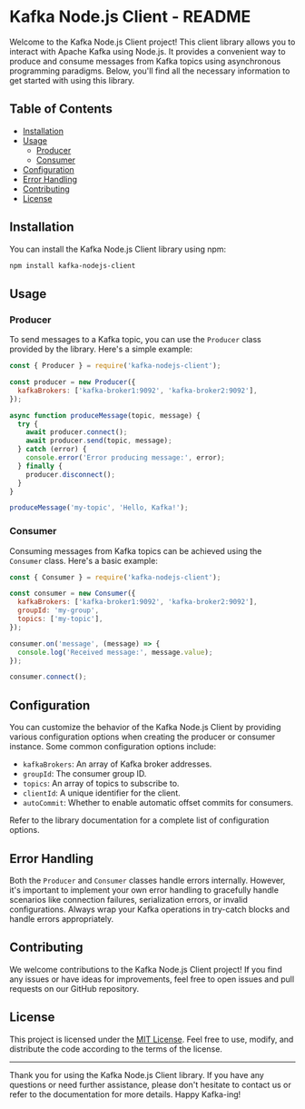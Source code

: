 # Kafka Node.js Client - README

Welcome to the Kafka Node.js Client project! This client library allows you to interact with Apache Kafka using Node.js. It provides a convenient way to produce and consume messages from Kafka topics using asynchronous programming paradigms. Below, you'll find all the necessary information to get started with using this library.

## Table of Contents

- [Installation](#installation)
- [Usage](#usage)
  - [Producer](#producer)
  - [Consumer](#consumer)
- [Configuration](#configuration)
- [Error Handling](#error-handling)
- [Contributing](#contributing)
- [License](#license)

## Installation

You can install the Kafka Node.js Client library using npm:

```bash
npm install kafka-nodejs-client
```

## Usage

### Producer

To send messages to a Kafka topic, you can use the `Producer` class provided by the library. Here's a simple example:

```javascript
const { Producer } = require('kafka-nodejs-client');

const producer = new Producer({
  kafkaBrokers: ['kafka-broker1:9092', 'kafka-broker2:9092'],
});

async function produceMessage(topic, message) {
  try {
    await producer.connect();
    await producer.send(topic, message);
  } catch (error) {
    console.error('Error producing message:', error);
  } finally {
    producer.disconnect();
  }
}

produceMessage('my-topic', 'Hello, Kafka!');
```

### Consumer

Consuming messages from Kafka topics can be achieved using the `Consumer` class. Here's a basic example:

```javascript
const { Consumer } = require('kafka-nodejs-client');

const consumer = new Consumer({
  kafkaBrokers: ['kafka-broker1:9092', 'kafka-broker2:9092'],
  groupId: 'my-group',
  topics: ['my-topic'],
});

consumer.on('message', (message) => {
  console.log('Received message:', message.value);
});

consumer.connect();
```

## Configuration

You can customize the behavior of the Kafka Node.js Client by providing various configuration options when creating the producer or consumer instance. Some common configuration options include:

- `kafkaBrokers`: An array of Kafka broker addresses.
- `groupId`: The consumer group ID.
- `topics`: An array of topics to subscribe to.
- `clientId`: A unique identifier for the client.
- `autoCommit`: Whether to enable automatic offset commits for consumers.

Refer to the library documentation for a complete list of configuration options.

## Error Handling

Both the `Producer` and `Consumer` classes handle errors internally. However, it's important to implement your own error handling to gracefully handle scenarios like connection failures, serialization errors, or invalid configurations. Always wrap your Kafka operations in try-catch blocks and handle errors appropriately.

## Contributing

We welcome contributions to the Kafka Node.js Client project! If you find any issues or have ideas for improvements, feel free to open issues and pull requests on our GitHub repository.

## License

This project is licensed under the [MIT License](LICENSE). Feel free to use, modify, and distribute the code according to the terms of the license.

---

Thank you for using the Kafka Node.js Client library. If you have any questions or need further assistance, please don't hesitate to contact us or refer to the documentation for more details. Happy Kafka-ing!